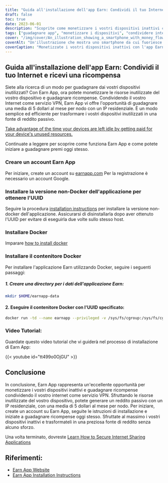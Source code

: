 ```yaml
---
title: "Guida all'installazione dell'app Earn: Condividi il tuo Internet e ricevi una ricompensa"
draft: false
toc: true
date: 2023-06-01
description: "Scoprite come monetizzare i vostri dispositivi inattivi condividendo internet e guadagnando premi con Earn App."
tags: ["guadagnare app", "monetizzare i dispositivi", "condividere internet", "guadagnare premi", "reddito passivo", "risorse del dispositivo", "Servizio VPN", "IP residenziale", "dispositivi inattivi", "fare soldi", "condivisione di internet", "guadagnare l'installazione dell'app", "installazione di docker", "contenitore docker", "tutorial per le app di guadagno", "sito web dell'app di guadagno", "istruzioni per l'installazione", "guadagnare conto app", "versione non-docker", "UUID", "installare docker", "installazione del contenitore docker", "video tutorial", "guadagnare referenze per le app", "link al sito web dell'app per guadagnare", "istruzioni per l'installazione dell'app earn"]
cover: "/img/cover/An_illustration_showing_a_smartphone_with_money_flowing_out.png"
coverAlt: "Un'illustrazione che mostra uno smartphone da cui fuoriesce del denaro, a rappresentare il concetto di guadagnare ricompense condividendo le risorse di Internet attraverso l'App Earn."
coverCaption: "Monetizzate i vostri dispositivi inattivi con l'app Earn"
---
```


## Guida all'installazione dell'app Earn: Condividi il tuo Internet e ricevi una ricompensa

Siete alla ricerca di un modo per guadagnare dai vostri dispositivi inutilizzati? Con Earn App, ora potete monetizzare le risorse inutilizzate del vostro dispositivo e guadagnare ricompense. Condividendo il vostro Internet come servizio VPN, Earn App vi offre l'opportunità di guadagnare una media di 5 dollari al mese per nodo con un IP residenziale. È un modo semplice ed efficiente per trasformare i vostri dispositivi inutilizzati in una fonte di reddito passivo.

[Take advantage of the time your devices are left idle by getting paid for your device's unused resources.](https://earnapp.com/i/GCL9QzB5)

Continuate a leggere per scoprire come funziona Earn App e come potete iniziare a guadagnare premi oggi stesso.

### Creare un account Earn App
Per iniziare, create un account su [earnapp.com](https://earnapp.com/i/GCL9QzB5) Per la registrazione è necessario un account Google.

### Installare la versione non-Docker dell'applicazione per ottenere l'UUID
Seguire la procedura [installation instructions](https://help.earnapp.com/hc/en-us/articles/10261224561553-Installation-instructions) per installare la versione non-docker dell'applicazione. Assicurarsi di disinstallarla dopo aver ottenuto l'UUID per evitare di eseguirla due volte sullo stesso host.

### Installare Docker

Imparare [how to install docker](https://simeononsecurity.ch/other/creating-profitable-low-powered-crypto-miners/#installing-docker)

### Installare il contenitore Docker
Per installare l'applicazione Earn utilizzando Docker, seguire i seguenti passaggi:

##### 1. Creare una directory per i dati dell'applicazione Earn:

```bash
mkdir $HOME/earnapp-data
```

#### 2. Eseguire il contenitore Docker con l'UUID specificato:

```bash
docker run -td --name earnapp --privileged -v /sys/fs/cgroup:/sys/fs/cgroup:ro -v $HOME/earnapp-data:/etc/earnapp -e "EARNAPP_UUID"="" -e 'PUID'='99' -e 'PGID'='100' --name earnapp fazalfarhan01/earnapp:lite
```

### Video Tutorial:
Guardate questo video tutorial che vi guiderà nel processo di installazione di Earn App:

{{< youtube id="tt499o0OjGU" >}}


## Conclusione

In conclusione, Earn App rappresenta un'eccellente opportunità per monetizzare i vostri dispositivi inattivi e guadagnare ricompense condividendo il vostro internet come servizio VPN. Sfruttando le risorse inutilizzate del vostro dispositivo, potete generare un reddito passivo con un IP residenziale, con una media di 5 dollari al mese per nodo. Per iniziare, create un account su Earn App, seguite le istruzioni di installazione e iniziate a guadagnare ricompense oggi stesso. Sfruttate al massimo i vostri dispositivi inattivi e trasformateli in una preziosa fonte di reddito senza alcuno sforzo.

Una volta terminato, dovreste [Learn How to Secure Internet Sharing Applications](https://simeononsecurity.ch/other/how-to-secure-internet-sharing-applications/)

## Riferimenti:

- [Earn App Website](https://earnapp.com)
- [Earn App Installation Instructions](https://help.earnapp.com)